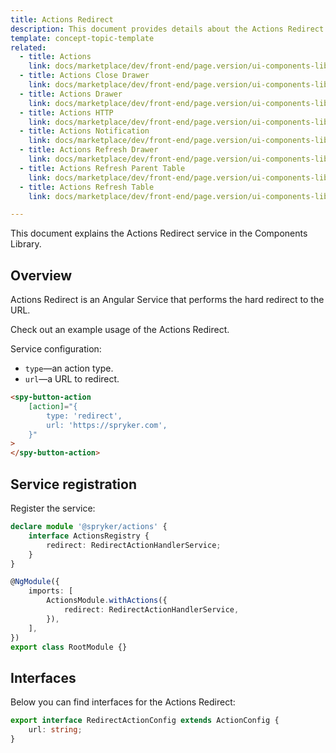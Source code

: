```yaml
---
title: Actions Redirect
description: This document provides details about the Actions Redirect service in the Components Library.
template: concept-topic-template
related:
  - title: Actions
    link: docs/marketplace/dev/front-end/page.version/ui-components-library/actions/index.html
  - title: Actions Close Drawer
    link: docs/marketplace/dev/front-end/page.version/ui-components-library/actions/actions-close-drawer.html
  - title: Actions Drawer
    link: docs/marketplace/dev/front-end/page.version/ui-components-library/actions/actions-drawer.html
  - title: Actions HTTP
    link: docs/marketplace/dev/front-end/page.version/ui-components-library/actions/actions-http.html
  - title: Actions Notification
    link: docs/marketplace/dev/front-end/page.version/ui-components-library/actions/actions-notification.html
  - title: Actions Refresh Drawer
    link: docs/marketplace/dev/front-end/page.version/ui-components-library/actions/actions-refresh-drawer.html
  - title: Actions Refresh Parent Table
    link: docs/marketplace/dev/front-end/page.version/ui-components-library/actions/actions-refresh-parent-table.html
  - title: Actions Refresh Table
    link: docs/marketplace/dev/front-end/page.version/ui-components-library/actions/actions-refresh-table.html

---
```


This document explains the Actions Redirect service in the Components Library.

## Overview

Actions Redirect is an Angular Service that performs the hard redirect to the URL.

Check out an example usage of the Actions Redirect.

Service configuration:

- `type`—an action type.  
- `url`—a URL to redirect.  

```html
<spy-button-action
    [action]="{
        type: 'redirect',
        url: 'https://spryker.com',
    }"
>
</spy-button-action>
```

## Service registration

Register the service:

```ts
declare module '@spryker/actions' {
    interface ActionsRegistry {
        redirect: RedirectActionHandlerService;
    }
}

@NgModule({
    imports: [
        ActionsModule.withActions({
            redirect: RedirectActionHandlerService,
        }),
    ],
})
export class RootModule {}
```

## Interfaces

Below you can find interfaces for the Actions Redirect:

```ts
export interface RedirectActionConfig extends ActionConfig {
    url: string;
}
```
